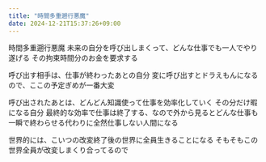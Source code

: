 ```yaml
---
title: "時間多重遡行悪魔"
date: 2024-12-21T15:37:26+09:00
---
```

時間多重遡行悪魔
未来の自分を呼び出しまくって、どんな仕事でも一人でやり遂げる
その拘束時間分のお金を要求する

呼び出す相手は、仕事が終わったあとの自分
変に呼び出すとドラえもんになるので、ここの予定ぎめが一番大変

呼び出されたあとは、どんどん知識使って仕事を効率化していく
その分だけ暇になる自分
最終的な効率で仕事は終了する、なので外から見るとどんな仕事も一瞬で終わらせる代わりに全然仕事しない人間になる

世界的には、こいつの改変終了後の世界に全員生きることになる
そもそもこの世界全員が改変しまくり合ってるので
